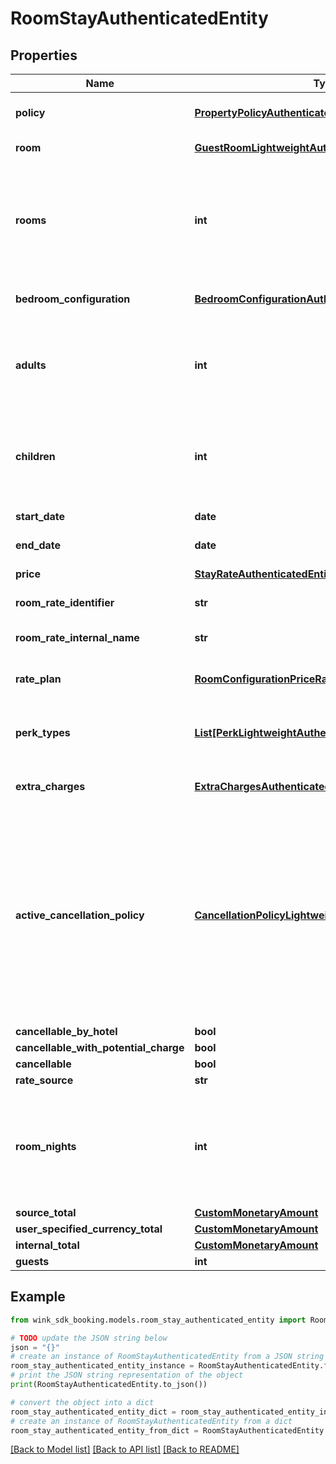 # RoomStayAuthenticatedEntity


## Properties

Name | Type | Description | Notes
------------ | ------------- | ------------- | -------------
**policy** | [**PropertyPolicyAuthenticatedEntity**](PropertyPolicyAuthenticatedEntity.md) | Property policy information. | 
**room** | [**GuestRoomLightweightAuthenticatedEntity**](GuestRoomLightweightAuthenticatedEntity.md) | Guest room details. | 
**rooms** | **int** | Number of rooms. Always 1 since we switched to creating one booking per room. | [default to 1]
**bedroom_configuration** | [**BedroomConfigurationAuthenticatedEntity**](BedroomConfigurationAuthenticatedEntity.md) | Desired bedroom layout | 
**adults** | **int** | The actual amount of adults as determined by the hotel&#39;s policy. | [default to 2]
**children** | **int** | The actual amount of children as determined by the hotel&#39;s policy. | [default to 0]
**start_date** | **date** | Stay start date | 
**end_date** | **date** | Stay end date | 
**price** | [**StayRateAuthenticatedEntity**](StayRateAuthenticatedEntity.md) | Price details | 
**room_rate_identifier** | **str** | Master rate identifier | 
**room_rate_internal_name** | **str** | Master rate internal name | 
**rate_plan** | [**RoomConfigurationPriceRatePlanAuthenticatedEntity**](RoomConfigurationPriceRatePlanAuthenticatedEntity.md) | Rate plan used for this stay | 
**perk_types** | [**List[PerkLightweightAuthenticatedEntity]**](PerkLightweightAuthenticatedEntity.md) | List of perks that came with the master rate | [optional] 
**extra_charges** | [**ExtraChargesAuthenticatedEntity**](ExtraChargesAuthenticatedEntity.md) | Rate plan-level extra charges | 
**active_cancellation_policy** | [**CancellationPolicyLightweightAuthenticatedEntity**](CancellationPolicyLightweightAuthenticatedEntity.md) | Based on the itinerary, the cancellation policy could be taken directly from the rate plan or it could be a policy exception also listed on the rate plan | 
**cancellable_by_hotel** | **bool** |  | [optional] 
**cancellable_with_potential_charge** | **bool** |  | [optional] 
**cancellable** | **bool** |  | [optional] 
**rate_source** | **str** |  | [optional] 
**room_nights** | **int** | Total number of nights the guest stays at the hotel. -1 indicates there is an error. | [optional] 
**source_total** | [**CustomMonetaryAmount**](CustomMonetaryAmount.md) |  | [optional] 
**user_specified_currency_total** | [**CustomMonetaryAmount**](CustomMonetaryAmount.md) |  | [optional] 
**internal_total** | [**CustomMonetaryAmount**](CustomMonetaryAmount.md) |  | [optional] 
**guests** | **int** |  | [optional] 

## Example

```python
from wink_sdk_booking.models.room_stay_authenticated_entity import RoomStayAuthenticatedEntity

# TODO update the JSON string below
json = "{}"
# create an instance of RoomStayAuthenticatedEntity from a JSON string
room_stay_authenticated_entity_instance = RoomStayAuthenticatedEntity.from_json(json)
# print the JSON string representation of the object
print(RoomStayAuthenticatedEntity.to_json())

# convert the object into a dict
room_stay_authenticated_entity_dict = room_stay_authenticated_entity_instance.to_dict()
# create an instance of RoomStayAuthenticatedEntity from a dict
room_stay_authenticated_entity_from_dict = RoomStayAuthenticatedEntity.from_dict(room_stay_authenticated_entity_dict)
```
[[Back to Model list]](../README.md#documentation-for-models) [[Back to API list]](../README.md#documentation-for-api-endpoints) [[Back to README]](../README.md)


